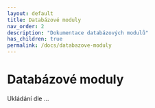 ```yaml
---
layout: default
title: Databázové moduly
nav_order: 2
description: "Dokumentace databázových modulů"
has_children: true
permalink: /docs/databazove-moduly
---
```


# Databázové moduly

Ukládání dle ...
